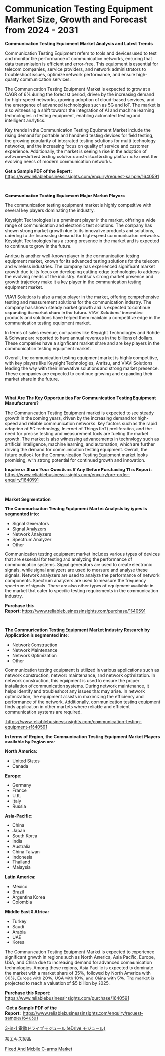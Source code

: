 <p><h1>Communication Testing Equipment Market Size, Growth and Forecast from 2024 - 2031</h1></p><p><strong>Communication Testing Equipment Market Analysis and Latest Trends</strong></p>
<p><p>Communication Testing Equipment refers to tools and devices used to test and monitor the performance of communication networks, ensuring that data transmission is efficient and error-free. This equipment is essential for telecom companies, service providers, and network administrators to troubleshoot issues, optimize network performance, and ensure high-quality communication services.</p><p>The Communication Testing Equipment Market is expected to grow at a CAGR of 6% during the forecast period, driven by the increasing demand for high-speed networks, growing adoption of cloud-based services, and the emergence of advanced technologies such as 5G and IoT. The market is also witnessing a shift towards the integration of AI and machine learning technologies in testing equipment, enabling automated testing and intelligent analytics.</p><p>Key trends in the Communication Testing Equipment Market include the rising demand for portable and handheld testing devices for field testing, the growing popularity of integrated testing solutions for multi-technology networks, and the increasing focus on quality of service and customer experience. Additionally, the market is seeing a rise in the adoption of software-defined testing solutions and virtual testing platforms to meet the evolving needs of modern communication networks.</p></p>
<p><strong>Get a Sample PDF of the Report:&nbsp;</strong> <a href="https://www.reliablebusinessinsights.com/enquiry/request-sample/1640591">https://www.reliablebusinessinsights.com/enquiry/request-sample/1640591</a></p>
<p>&nbsp;</p>
<p><strong>Communication Testing Equipment Major Market Players</strong></p>
<p><p>The communication testing equipment market is highly competitive with several key players dominating the industry. </p><p>Keysight Technologies is a prominent player in the market, offering a wide range of communication and electronic test solutions. The company has shown strong market growth due to its innovative products and solutions, catering to the increasing demand for high-speed communication networks. Keysight Technologies has a strong presence in the market and is expected to continue to grow in the future.</p><p>Anritsu is another well-known player in the communication testing equipment market, known for its advanced testing solutions for the telecom and wireless industries. The company has experienced significant market growth due to its focus on developing cutting-edge technologies to address the evolving needs of the industry. Anritsu's strong market presence and growth trajectory make it a key player in the communication testing equipment market.</p><p>VIAVI Solutions is also a major player in the market, offering comprehensive testing and measurement solutions for the communication industry. The company has shown steady market growth and is expected to continue expanding its market share in the future. VIAVI Solutions' innovative products and solutions have helped them maintain a competitive edge in the communication testing equipment market.</p><p>In terms of sales revenue, companies like Keysight Technologies and Rohde & Schwarz are reported to have annual revenues in the billions of dollars. These companies have a significant market share and are key players in the communication testing equipment market.</p><p>Overall, the communication testing equipment market is highly competitive, with key players like Keysight Technologies, Anritsu, and VIAVI Solutions leading the way with their innovative solutions and strong market presence. These companies are expected to continue growing and expanding their market share in the future.</p></p>
<p>&nbsp;</p>
<p><strong>What Are The Key Opportunities For Communication Testing Equipment Manufacturers?</strong></p>
<p><p>The Communication Testing Equipment market is expected to see steady growth in the coming years, driven by the increasing demand for high-speed and reliable communication networks. Key factors such as the rapid adoption of 5G technology, Internet of Things (IoT) proliferation, and the need for precise testing and measurement tools are fueling the market growth. The market is also witnessing advancements in technology such as artificial intelligence, machine learning, and automation, which are further driving the demand for communication testing equipment. Overall, the future outlook for the Communication Testing Equipment market looks promising, with strong potential for continued growth and innovation.</p></p>
<p><strong>Inquire or Share Your Questions If Any Before Purchasing This Report:</strong> <a href="https://www.reliablebusinessinsights.com/enquiry/pre-order-enquiry/1640591">https://www.reliablebusinessinsights.com/enquiry/pre-order-enquiry/1640591</a></p>
<p>&nbsp;</p>
<p><strong>Market Segmentation</strong></p>
<p><strong>The Communication Testing Equipment Market Analysis by types is segmented into:</strong></p>
<p><ul><li>Signal Generators</li><li>Signal Analyzers</li><li>Network Analyzers</li><li>Spectrum Analyzer</li><li>Other</li></ul></p>
<p><p>Communication testing equipment market includes various types of devices that are essential for testing and analyzing the performance of communication systems. Signal generators are used to create electronic signals, while signal analyzers are used to measure and analyze these signals. Network analyzers are used to analyze the performance of network components. Spectrum analyzers are used to measure the frequency spectrum of signals. There are also other types of equipment available in the market that cater to specific testing requirements in the communication industry.</p></p>
<p><strong>Purchase this Report:&nbsp;</strong><a href="https://www.reliablebusinessinsights.com/purchase/1640591">https://www.reliablebusinessinsights.com/purchase/1640591</a></p>
<p>&nbsp;</p>
<p><strong>The Communication Testing Equipment Market Industry Research by Application is segmented into:</strong></p>
<p><ul><li>Network Construction</li><li>Network Maintenance</li><li>Network Optimization</li><li>Other</li></ul></p>
<p><p>Communication testing equipment is utilized in various applications such as network construction, network maintenance, and network optimization. In network construction, this equipment is used to ensure the proper installation of communication systems. During network maintenance, it helps identify and troubleshoot any issues that may arise. In network optimization, the equipment assists in maximizing the efficiency and performance of the network. Additionally, communication testing equipment finds application in other markets where reliable and efficient communication systems are required.</p></p>
<p><a href="https://www.reliablebusinessinsights.com/communication-testing-equipment-r1640591">&nbsp;https://www.reliablebusinessinsights.com/communication-testing-equipment-r1640591</a></p>
<p><strong>In terms of Region, the Communication Testing Equipment Market Players available by Region are:</strong></p>
<p>
    <p> <strong> North America: </strong>
        <ul>
            <li>United States</li>
            <li>Canada</li>
        </ul>
        </p> 
    <p> <strong> Europe: </strong>
        <ul>
            <li>Germany</li>
            <li>France</li>
            <li>U.K.</li>
            <li>Italy</li>
            <li>Russia</li>
        </ul>
        </p> 
    <p> <strong> Asia-Pacific: </strong>
        <ul>
            <li>China</li>
            <li>Japan</li>
            <li>South Korea</li>
            <li>India</li>
            <li>Australia</li>
            <li>China Taiwan</li>
            <li>Indonesia</li>
            <li>Thailand</li>
            <li>Malaysia</li>
        </ul>
        </p> 
    <p> <strong> Latin America: </strong>
        <ul>
            <li>Mexico</li>
            <li>Brazil</li>
            <li>Argentina Korea</li>
            <li>Colombia</li>
        </ul>
        </p> 
    <p> <strong> Middle East & Africa: </strong>
        <ul>
            <li>Turkey</li>
            <li>Saudi</li>
            <li>Arabia</li>
            <li>UAE</li>
            <li>Korea</li>
        </ul>
    </p>
    </p>
<p><p>The Communication Testing Equipment Market is expected to experience significant growth in regions such as North America, Asia Pacific, Europe, USA, and China due to increasing demand for advanced communication technologies. Among these regions, Asia Pacific is expected to dominate the market with a market share of 35%, followed by North America with 30%, Europe with 20%, USA with 10%, and China with 5%. The market is projected to reach a valuation of $5 billion by 2025.</p></p>
<p><strong>Purchase this Report: </strong><a href="https://www.reliablebusinessinsights.com/purchase/1640591">https://www.reliablebusinessinsights.com/purchase/1640591</a></p>
<p>&nbsp;<strong>Get a Sample PDF of the Report:&nbsp;&nbsp;</strong><a href="https://www.reliablebusinessinsights.com/enquiry/request-sample/1640591">https://www.reliablebusinessinsights.com/enquiry/request-sample/1640591</a></p>
<p><strong></strong></p>
<p><p><a href="https://github.com/NikitaBruen/Market-Research-Report-List-1/blob/main/576838493644.md">3-in-1 電動ドライブモジュール (eDrive モジュール)</a></p><p><a href="https://github.com/ksxzwxabcuynh011/Market-Research-Report-List-2/blob/main/239548693645.md">茶エキス製品</a></p><p><a href="https://github.com/khayangel/Market-Research-Report-List-3/blob/main/fixed-and-mobile-c-arms-market.md">Fixed And Mobile C-arms Market</a></p></p>